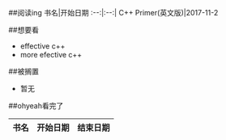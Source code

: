 ##阅读ing
书名|开始日期
:--:|:--:|
C++ Primer(英文版)|2017-11-2


##想要看
- effective c++
- more efective c++


##被搁置
- 暂无


##ohyeah看完了

书名|开始日期|结束日期
:--:|:--:|:--: